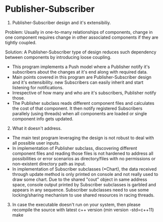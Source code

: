 # Publisher-Subscriber

1. Publisher-Subscriber design and it's extensibiliy.

Problem: Usually in one-to-many relationships of components, change in one component requires change in other associated components if they are tightly coupled.

Solution: A Publisher-Subscriber type of design reduces such dependency between components by introducing loose coupling. 
- This program implements a Push model where a Publisher notify it's subscribers about the changes at it's end along with required data. 
- Main points covered in this program are Publisher-Subscriber design and it's extensibility. new Subscribers can easily inherit and start listening for notifications.
- Irrespective of how many and who are it's subscribers, Publisher notify those. 
- The Publisher subclass reads different component files and calculates the cost of that component. It then notify registered Subscribers parallely (using threads)
  when all components are loaded or single component info gets updated.



2. What it doesn't address.
- The main test program leveraging the design is not robust to deal with all possible user inputs.
- In implementation of Publisher subclass, discovering different component files and reading those files is not hardened to address 
  all possibilities or error scenarios as directory/files with no permissions or non-existent directory path as input.
- In implementation of Subscriber subclasses (*Chart), the data received through update method is only printed on console and not really used to draw some chart.
  Due to the shared "cout" object in same address space, console output printed by Subscriber subclasses is garbled and appears in any sequence. Subscriber subclasses need
  to use some locking/sharing mechanism to use shared resources in racing threads.


  
3. In case the executable doesn't run on your system, then please recompile the source with latest c++ version (min version -std=c++11)
   make
